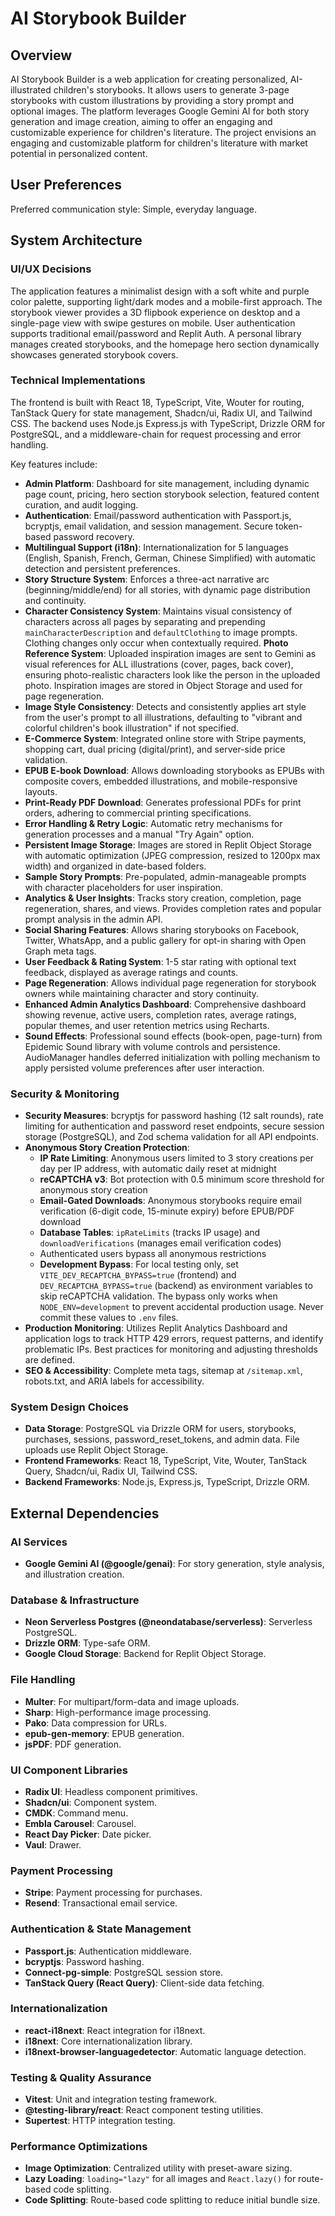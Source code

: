 # AI Storybook Builder

## Overview
AI Storybook Builder is a web application for creating personalized, AI-illustrated children's storybooks. It allows users to generate 3-page storybooks with custom illustrations by providing a story prompt and optional images. The platform leverages Google Gemini AI for both story generation and image creation, aiming to offer an engaging and customizable experience for children's literature. The project envisions an engaging and customizable platform for children's literature with market potential in personalized content.

## User Preferences
Preferred communication style: Simple, everyday language.

## System Architecture

### UI/UX Decisions
The application features a minimalist design with a soft white and purple color palette, supporting light/dark modes and a mobile-first approach. The storybook viewer provides a 3D flipbook experience on desktop and a single-page view with swipe gestures on mobile. User authentication supports traditional email/password and Replit Auth. A personal library manages created storybooks, and the homepage hero section dynamically showcases generated storybook covers.

### Technical Implementations
The frontend is built with React 18, TypeScript, Vite, Wouter for routing, TanStack Query for state management, Shadcn/ui, Radix UI, and Tailwind CSS. The backend uses Node.js Express.js with TypeScript, Drizzle ORM for PostgreSQL, and a middleware-chain for request processing and error handling.

Key features include:
- **Admin Platform**: Dashboard for site management, including dynamic page count, pricing, hero section storybook selection, featured content curation, and audit logging.
- **Authentication**: Email/password authentication with Passport.js, bcryptjs, email validation, and session management. Secure token-based password recovery.
- **Multilingual Support (i18n)**: Internationalization for 5 languages (English, Spanish, French, German, Chinese Simplified) with automatic detection and persistent preferences.
- **Story Structure System**: Enforces a three-act narrative arc (beginning/middle/end) for all stories, with dynamic page distribution and continuity.
- **Character Consistency System**: Maintains visual consistency of characters across all pages by separating and prepending `mainCharacterDescription` and `defaultClothing` to image prompts. Clothing changes only occur when contextually required. **Photo Reference System**: Uploaded inspiration images are sent to Gemini as visual references for ALL illustrations (cover, pages, back cover), ensuring photo-realistic characters look like the person in the uploaded photo. Inspiration images are stored in Object Storage and used for page regeneration.
- **Image Style Consistency**: Detects and consistently applies art style from the user's prompt to all illustrations, defaulting to "vibrant and colorful children's book illustration" if not specified.
- **E-Commerce System**: Integrated online store with Stripe payments, shopping cart, dual pricing (digital/print), and server-side price validation.
- **EPUB E-book Download**: Allows downloading storybooks as EPUBs with composite covers, embedded illustrations, and mobile-responsive layouts.
- **Print-Ready PDF Download**: Generates professional PDFs for print orders, adhering to commercial printing specifications.
- **Error Handling & Retry Logic**: Automatic retry mechanisms for generation processes and a manual "Try Again" option.
- **Persistent Image Storage**: Images are stored in Replit Object Storage with automatic optimization (JPEG compression, resized to 1200px max width) and organized in date-based folders.
- **Sample Story Prompts**: Pre-populated, admin-manageable prompts with character placeholders for user inspiration.
- **Analytics & User Insights**: Tracks story creation, completion, page regeneration, shares, and views. Provides completion rates and popular prompt analysis in the admin API.
- **Social Sharing Features**: Allows sharing storybooks on Facebook, Twitter, WhatsApp, and a public gallery for opt-in sharing with Open Graph meta tags.
- **User Feedback & Rating System**: 1-5 star rating with optional text feedback, displayed as average ratings and counts.
- **Page Regeneration**: Allows individual page regeneration for storybook owners while maintaining character and story continuity.
- **Enhanced Admin Analytics Dashboard**: Comprehensive dashboard showing revenue, active users, completion rates, average ratings, popular themes, and user retention metrics using Recharts.
- **Sound Effects**: Professional sound effects (book-open, page-turn) from Epidemic Sound library with volume controls and persistence. AudioManager handles deferred initialization with polling mechanism to apply persisted volume preferences after user interaction.

### Security & Monitoring
- **Security Measures**: bcryptjs for password hashing (12 salt rounds), rate limiting for authentication and password reset endpoints, secure session storage (PostgreSQL), and Zod schema validation for all API endpoints.
- **Anonymous Story Creation Protection**: 
  - **IP Rate Limiting**: Anonymous users limited to 3 story creations per day per IP address, with automatic daily reset at midnight
  - **reCAPTCHA v3**: Bot protection with 0.5 minimum score threshold for anonymous story creation
  - **Email-Gated Downloads**: Anonymous storybooks require email verification (6-digit code, 15-minute expiry) before EPUB/PDF download
  - **Database Tables**: `ipRateLimits` (tracks IP usage) and `downloadVerifications` (manages email verification codes)
  - Authenticated users bypass all anonymous restrictions
  - **Development Bypass**: For local testing only, set `VITE_DEV_RECAPTCHA_BYPASS=true` (frontend) and `DEV_RECAPTCHA_BYPASS=true` (backend) as environment variables to skip reCAPTCHA validation. The bypass only works when `NODE_ENV=development` to prevent accidental production usage. Never commit these values to `.env` files.
- **Production Monitoring**: Utilizes Replit Analytics Dashboard and application logs to track HTTP 429 errors, request patterns, and identify problematic IPs. Best practices for monitoring and adjusting thresholds are defined.
- **SEO & Accessibility**: Complete meta tags, sitemap at `/sitemap.xml`, robots.txt, and ARIA labels for accessibility.

### System Design Choices
- **Data Storage**: PostgreSQL via Drizzle ORM for users, storybooks, purchases, sessions, password_reset_tokens, and admin data. File uploads use Replit Object Storage.
- **Frontend Frameworks**: React 18, TypeScript, Vite, Wouter, TanStack Query, Shadcn/ui, Radix UI, Tailwind CSS.
- **Backend Frameworks**: Node.js, Express.js, TypeScript, Drizzle ORM.

## External Dependencies

### AI Services
- **Google Gemini AI (@google/genai)**: For story generation, style analysis, and illustration creation.

### Database & Infrastructure
- **Neon Serverless Postgres (@neondatabase/serverless)**: Serverless PostgreSQL.
- **Drizzle ORM**: Type-safe ORM.
- **Google Cloud Storage**: Backend for Replit Object Storage.

### File Handling
- **Multer**: For multipart/form-data and image uploads.
- **Sharp**: High-performance image processing.
- **Pako**: Data compression for URLs.
- **epub-gen-memory**: EPUB generation.
- **jsPDF**: PDF generation.

### UI Component Libraries
- **Radix UI**: Headless component primitives.
- **Shadcn/ui**: Component system.
- **CMDK**: Command menu.
- **Embla Carousel**: Carousel.
- **React Day Picker**: Date picker.
- **Vaul**: Drawer.

### Payment Processing
- **Stripe**: Payment processing for purchases.
- **Resend**: Transactional email service.

### Authentication & State Management
- **Passport.js**: Authentication middleware.
- **bcryptjs**: Password hashing.
- **Connect-pg-simple**: PostgreSQL session store.
- **TanStack Query (React Query)**: Client-side data fetching.

### Internationalization
- **react-i18next**: React integration for i18next.
- **i18next**: Core internationalization library.
- **i18next-browser-languagedetector**: Automatic language detection.

### Testing & Quality Assurance
- **Vitest**: Unit and integration testing framework.
- **@testing-library/react**: React component testing utilities.
- **Supertest**: HTTP integration testing.

### Performance Optimizations
- **Image Optimization**: Centralized utility with preset-aware sizing.
- **Lazy Loading**: `loading="lazy"` for all images and `React.lazy()` for route-based code splitting.
- **Code Splitting**: Route-based code splitting to reduce initial bundle size.